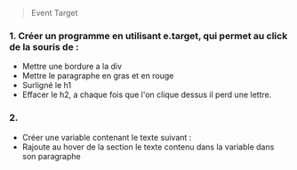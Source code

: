 > Event Target

### 1. Créer un programme en utilisant e.target, qui permet au click de la souris de : 
- Mettre une bordure a la div
- Mettre le paragraphe en gras et en rouge
- Surligné le h1
- Effacer le h2, a chaque fois que l'on clique dessus il perd une lettre.


### 2. 
- Créer une variable contenant le texte suivant : 
- Rajoute au hover de la section le texte contenu dans la variable dans son paragraphe 
